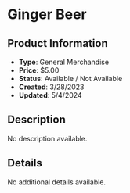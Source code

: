 # Ginger Beer

## Product Information
- **Type**: General Merchandise
- **Price**: $5.00
- **Status**: Available / Not Available
- **Created**: 3/28/2023
- **Updated**: 5/4/2024

## Description
No description available.



## Details
No additional details available.
